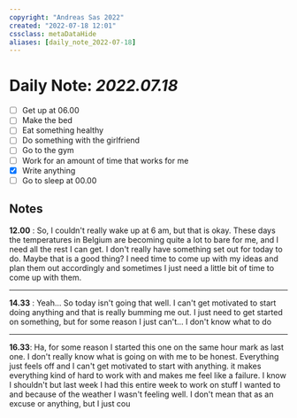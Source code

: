 ```yaml
---
copyright: "Andreas Sas 2022"
created: "2022-07-18 12:01"
cssclass: metaDataHide
aliases: [daily_note_2022-07-18]
---
```


# Daily Note: *2022.07.18*
- [ ] Get up at 06.00
- [ ] Make the bed
- [ ] Eat something healthy
- [ ] Do something with the girlfriend
- [ ] Go to the gym
- [ ] Work for an amount of time that works for me
- [x] Write anything
- [ ] Go to sleep at 00.00

## Notes

**12.00** : 
So, I couldn't really wake up at 6 am, but that is okay. These days the temperatures in Belgium are becoming quite a lot to bare for me, and I need all the rest I can get.
I don't really have something set out for today to do. Maybe that is a good thing? I need time to come up with my ideas and plan them out accordingly and sometimes I just need a little bit of time to come up with them.

---
**14.33** :
Yeah... So today isn't going that well.
I can't get motivated to start doing anything and that is really bumming me out. I just need to get started on something, but for some reason I just can't... I don't know what to do

---
**16.33**:
Ha, for some reason I started this one on the same hour mark as last one.
I don't really know what is going on with me to be honest. Everything just feels off and I can't get motivated to start with anything. it makes everything kind of hard to work with and makes me feel like a failure. I know I shouldn't but last week I had this entire week to work on stuff I wanted to and because of the weather I wasn't feeling well. I don't mean that as an excuse or anything, but I just cou